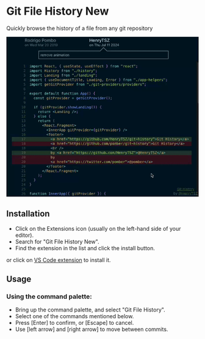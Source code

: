 # Git File History New

Quickly browse the history of a file from any git repository

![feature X](https://raw.githubusercontent.com/HenryTSZ/git-history/main/src/demo.gif)

## Installation

- Click on the Extensions icon (usually on the left-hand side of your editor).
- Search for "Git File History New".
- Find the extension in the list and click the install button.

or click on [VS Code extension](https://marketplace.visualstudio.com/items?itemName=HenryTsz.git-file-history-new) to install it.

## Usage

### Using the command palette:

- Bring up the command palette, and select "Git File History".
- Select one of the commands mentioned below.
- Press [Enter] to confirm, or [Escape] to cancel.
- Use [left arrow] and [right arrow] to move between commits.
